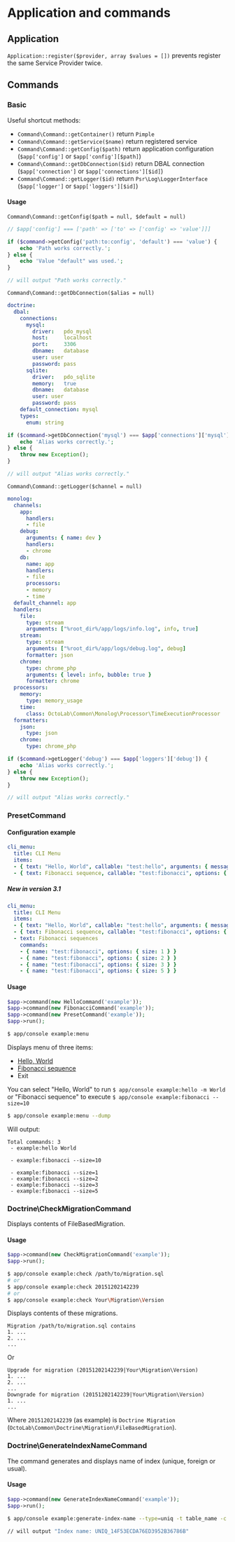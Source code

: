 # Application and commands

## Application

`Application::register($provider, array $values = [])` prevents register the same Service Provider twice.

## Commands

### Basic

Useful shortcut methods:

- `Command\Command::getContainer()` return `Pimple`
- `Command\Command::getService($name)` return registered service
- `Command\Command::getConfig($path)` return application configuration (`$app['config']` or `$app['config'][$path]`)
- `Command\Command::getDbConnection($id)` return DBAL connection (`$app['connection']` or `$app['connections'][$id]`)
- `Command\Command::getLogger($id)` return `Psr\Log\LoggerInterface` (`$app['logger']` or `$app['loggers'][$id]`)

#### Usage

`Command\Command::getConfig($path = null, $default = null)`

```php
// $app['config'] === ['path' => ['to' => ['config' => 'value']]]

if ($command->getConfig('path:to:config', 'default') === 'value') {
    echo 'Path works correctly.';
} else {
    echo 'Value "default" was used.';
}

// will output "Path works correctly."
```

`Command\Command::getDbConnection($alias = null)`

```yml
doctrine:
  dbal:
    connections:
      mysql:
        driver:   pdo_mysql
        host:     localhost
        port:     3306
        dbname:   database
        user: user
        password: pass
      sqlite:
        driver:   pdo_sqlite
        memory:   true
        dbname:   database
        user: user
        password: pass
    default_connection: mysql
    types:
      enum: string
```

```php
if ($command->getDbConnection('mysql') === $app['connections']['mysql']) {
    echo 'Alias works correctly.';
} else {
    throw new Exception();
}

// will output "Alias works correctly."
```

`Command\Command::getLogger($channel = null)`

```yml
monolog:
  channels:
    app:
      handlers:
      - file
    debug:
      arguments: { name: dev }
      handlers:
      - chrome
    db:
      name: app
      handlers:
      - file
      processors:
      - memory
      - time
  default_channel: app
  handlers:
    file:
      type: stream
      arguments: ["%root_dir%/app/logs/info.log", info, true]
    stream:
      type: stream
      arguments: ["%root_dir%/app/logs/debug.log", debug]
      formatter: json
    chrome:
      type: chrome_php
      arguments: { level: info, bubble: true }
      formatter: chrome
  processors:
    memory:
      type: memory_usage
    time:
      class: OctoLab\Common\Monolog\Processor\TimeExecutionProcessor
  formatters:
    json:
      type: json
    chrome:
      type: chrome_php
```

```php
if ($command->getLogger('debug') === $app['loggers']['debug']) {
    echo 'Alias works correctly.';
} else {
    throw new Exception();
}

// will output "Alias works correctly."
```

### PresetCommand

#### Configuration example

```yml
cli_menu:
  title: CLI Menu
  items:
  - { text: "Hello, World", callable: "test:hello", arguments: { message: World } }
  - { text: Fibonacci sequence, callable: "test:fibonacci", options: { size: 10 } }
```

##### New in version 3.1

```yml
cli_menu:
  title: CLI Menu
  items:
  - { text: "Hello, World", callable: "test:hello", arguments: { message: World } }
  - { text: Fibonacci sequence, callable: "test:fibonacci", options: { size: 10 } }
  - text: Fibonacci sequences
    commands:
    - { name: "test:fibonacci", options: { size: 1 } }
    - { name: "test:fibonacci", options: { size: 2 } }
    - { name: "test:fibonacci", options: { size: 3 } }
    - { name: "test:fibonacci", options: { size: 5 } }
```

#### Usage

```php
$app->command(new HelloCommand('example'));
$app->command(new FibonacciCommand('example'));
$app->command(new PresetCommand('example'));
$app->run();
```

```bash
$ app/console example:menu
```

Displays menu of three items:

- [Hello, World](/tests/Command/CliMenu/HelloCommand.php)
- [Fibonacci sequence](/tests/Command/CliMenu/FibonacciCommand.php)
- Exit

You can select "Hello, World" to run `$ app/console example:hello -m World`
or "Fibonacci sequence" to execute `$ app/console example:fibonacci --size=10`

```bash
$ app/console example:menu --dump
```

Will output:

```
Total commands: 3
 - example:hello World

 - example:fibonacci --size=10

 - example:fibonacci --size=1
 - example:fibonacci --size=2
 - example:fibonacci --size=3
 - example:fibonacci --size=5
```

### Doctrine\CheckMigrationCommand

Displays contents of FileBasedMigration.

#### Usage

```php
$app->command(new CheckMigrationCommand('example'));
$app->run();
```

```bash
$ app/console example:check /path/to/migration.sql
# or
$ app/console example:check 20151202142239
# or
$ app/console example:check Your\Migration\Version
```

Displays contents of these migrations.

```
Migration /path/to/migration.sql contains
1. ...
2. ...
...
```

Or

```
Upgrade for migration (20151202142239|Your\Migration\Version)
1. ...
2. ...
...
Downgrade for migration (20151202142239|Your\Migration\Version)
1. ...
...
```

Where `20151202142239` (as example) is `Doctrine Migration` (`OctoLab\Common\Doctrine\Migration\FileBasedMigration`).

### Doctrine\GenerateIndexNameCommand

The command generates and displays name of index (unique, foreign or usual).

#### Usage

```php
$app->command(new GenerateIndexNameCommand('example'));
$app->run();
```

```bash
$ app/console example:generate-index-name --type=uniq -t table_name -c user_id,title

// will output "Index name: UNIQ_14F53ECDA76ED3952B36786B"
```
